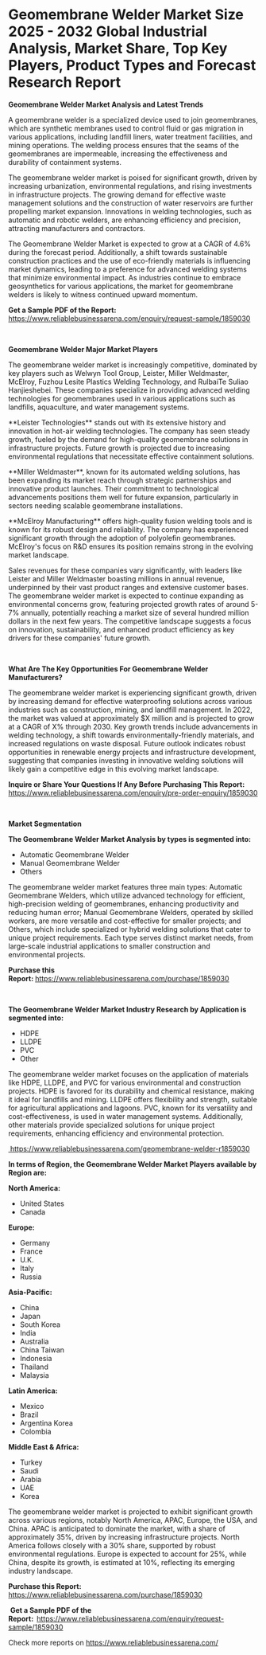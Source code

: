 <p><h1>Geomembrane Welder Market Size 2025 - 2032 Global Industrial Analysis, Market Share, Top Key Players, Product Types and Forecast Research Report</h1></p><p><strong>Geomembrane Welder Market Analysis and Latest Trends</strong></p>
<p><p>A geomembrane welder is a specialized device used to join geomembranes, which are synthetic membranes used to control fluid or gas migration in various applications, including landfill liners, water treatment facilities, and mining operations. The welding process ensures that the seams of the geomembranes are impermeable, increasing the effectiveness and durability of containment systems.</p><p>The geomembrane welder market is poised for significant growth, driven by increasing urbanization, environmental regulations, and rising investments in infrastructure projects. The growing demand for effective waste management solutions and the construction of water reservoirs are further propelling market expansion. Innovations in welding technologies, such as automatic and robotic welders, are enhancing efficiency and precision, attracting manufacturers and contractors.</p><p>The Geomembrane Welder Market is expected to grow at a CAGR of 4.6% during the forecast period. Additionally, a shift towards sustainable construction practices and the use of eco-friendly materials is influencing market dynamics, leading to a preference for advanced welding systems that minimize environmental impact. As industries continue to embrace geosynthetics for various applications, the market for geomembrane welders is likely to witness continued upward momentum.</p></p>
<p><strong>Get a Sample PDF of the Report:&nbsp;</strong> <a href="https://www.reliablebusinessarena.com/enquiry/request-sample/1859030?utm_campaign=1948&utm_medium=2&utm_source=Github&utm_content=ia&utm_term=19022025&utm_id=geomembrane-welder">https://www.reliablebusinessarena.com/enquiry/request-sample/1859030</a></p>
<p>&nbsp;</p>
<p><strong>Geomembrane Welder Major Market Players</strong></p>
<p><p>The geomembrane welder market is increasingly competitive, dominated by key players such as Welwyn Tool Group, Leister, Miller Weldmaster, McElroy, Fuzhou Lesite Plastics Welding Technology, and RulbaiTe Suliao Hanjieshebei. These companies specialize in providing advanced welding technologies for geomembranes used in various applications such as landfills, aquaculture, and water management systems.</p><p>**Leister Technologies** stands out with its extensive history and innovation in hot-air welding technologies. The company has seen steady growth, fueled by the demand for high-quality geomembrane solutions in infrastructure projects. Future growth is projected due to increasing environmental regulations that necessitate effective containment solutions.</p><p>**Miller Weldmaster**, known for its automated welding solutions, has been expanding its market reach through strategic partnerships and innovative product launches. Their commitment to technological advancements positions them well for future expansion, particularly in sectors needing scalable geomembrane installations.</p><p>**McElroy Manufacturing** offers high-quality fusion welding tools and is known for its robust design and reliability. The company has experienced significant growth through the adoption of polyolefin geomembranes. McElroy's focus on R&D ensures its position remains strong in the evolving market landscape.</p><p>Sales revenues for these companies vary significantly, with leaders like Leister and Miller Weldmaster boasting millions in annual revenue, underpinned by their vast product ranges and extensive customer bases. The geomembrane welder market is expected to continue expanding as environmental concerns grow, featuring projected growth rates of around 5-7% annually, potentially reaching a market size of several hundred million dollars in the next few years. The competitive landscape suggests a focus on innovation, sustainability, and enhanced product efficiency as key drivers for these companies' future growth.</p></p>
<p>&nbsp;</p>
<p><strong>What Are The Key Opportunities For Geomembrane Welder Manufacturers?</strong></p>
<p><p>The geomembrane welder market is experiencing significant growth, driven by increasing demand for effective waterproofing solutions across various industries such as construction, mining, and landfill management. In 2022, the market was valued at approximately $X million and is projected to grow at a CAGR of X% through 2030. Key growth trends include advancements in welding technology, a shift towards environmentally-friendly materials, and increased regulations on waste disposal. Future outlook indicates robust opportunities in renewable energy projects and infrastructure development, suggesting that companies investing in innovative welding solutions will likely gain a competitive edge in this evolving market landscape.</p></p>
<p><strong>Inquire or Share Your Questions If Any Before Purchasing This Report:</strong> <a href="https://www.reliablebusinessarena.com/enquiry/pre-order-enquiry/1859030?utm_campaign=1948&utm_medium=2&utm_source=Github&utm_content=ia&utm_term=19022025&utm_id=geomembrane-welder">https://www.reliablebusinessarena.com/enquiry/pre-order-enquiry/1859030</a></p>
<p>&nbsp;</p>
<p><strong>Market Segmentation</strong></p>
<p><strong>The Geomembrane Welder Market Analysis by types is segmented into:</strong></p>
<p><ul><li>Automatic Geomembrane Welder</li><li>Manual Geomembrane Welder</li><li>Others</li></ul></p>
<p><p>The geomembrane welder market features three main types: Automatic Geomembrane Welders, which utilize advanced technology for efficient, high-precision welding of geomembranes, enhancing productivity and reducing human error; Manual Geomembrane Welders, operated by skilled workers, are more versatile and cost-effective for smaller projects; and Others, which include specialized or hybrid welding solutions that cater to unique project requirements. Each type serves distinct market needs, from large-scale industrial applications to smaller construction and environmental projects.</p></p>
<p><strong>Purchase this Report:&nbsp;</strong><a href="https://www.reliablebusinessarena.com/purchase/1859030?utm_campaign=1948&utm_medium=2&utm_source=Github&utm_content=ia&utm_term=19022025&utm_id=geomembrane-welder">https://www.reliablebusinessarena.com/purchase/1859030</a></p>
<p>&nbsp;</p>
<p><strong>The Geomembrane Welder Market Industry Research by Application is segmented into:</strong></p>
<p><ul><li>HDPE</li><li>LLDPE</li><li>PVC</li><li>Other</li></ul></p>
<p><p>The geomembrane welder market focuses on the application of materials like HDPE, LLDPE, and PVC for various environmental and construction projects. HDPE is favored for its durability and chemical resistance, making it ideal for landfills and mining. LLDPE offers flexibility and strength, suitable for agricultural applications and lagoons. PVC, known for its versatility and cost-effectiveness, is used in water management systems. Additionally, other materials provide specialized solutions for unique project requirements, enhancing efficiency and environmental protection.</p></p>
<p><a href="https://www.reliablebusinessarena.com/geomembrane-welder-r1859030?utm_campaign=1948&utm_medium=2&utm_source=Github&utm_content=ia&utm_term=19022025&utm_id=geomembrane-welder">&nbsp;https://www.reliablebusinessarena.com/geomembrane-welder-r1859030</a></p>
<p><strong>In terms of Region, the Geomembrane Welder Market Players available by Region are:</strong></p>
<p>
    <p> <strong> North America: </strong>
        <ul>
            <li>United States</li>
            <li>Canada</li>
        </ul>
        </p> 
    <p> <strong> Europe: </strong>
        <ul>
            <li>Germany</li>
            <li>France</li>
            <li>U.K.</li>
            <li>Italy</li>
            <li>Russia</li>
        </ul>
        </p> 
    <p> <strong> Asia-Pacific: </strong>
        <ul>
            <li>China</li>
            <li>Japan</li>
            <li>South Korea</li>
            <li>India</li>
            <li>Australia</li>
            <li>China Taiwan</li>
            <li>Indonesia</li>
            <li>Thailand</li>
            <li>Malaysia</li>
        </ul>
        </p> 
    <p> <strong> Latin America: </strong>
        <ul>
            <li>Mexico</li>
            <li>Brazil</li>
            <li>Argentina Korea</li>
            <li>Colombia</li>
        </ul>
        </p> 
    <p> <strong> Middle East & Africa: </strong>
        <ul>
            <li>Turkey</li>
            <li>Saudi</li>
            <li>Arabia</li>
            <li>UAE</li>
            <li>Korea</li>
        </ul>
    </p>
    </p>
<p><p>The geomembrane welder market is projected to exhibit significant growth across various regions, notably North America, APAC, Europe, the USA, and China. APAC is anticipated to dominate the market, with a share of approximately 35%, driven by increasing infrastructure projects. North America follows closely with a 30% share, supported by robust environmental regulations. Europe is expected to account for 25%, while China, despite its growth, is estimated at 10%, reflecting its emerging industry landscape.</p></p>
<p><strong>Purchase this Report: </strong><a href="https://www.reliablebusinessarena.com/purchase/1859030?utm_campaign=1948&utm_medium=2&utm_source=Github&utm_content=ia&utm_term=19022025&utm_id=geomembrane-welder">https://www.reliablebusinessarena.com/purchase/1859030</a></p>
<p>&nbsp;<strong>Get a Sample PDF of the Report:&nbsp;&nbsp;</strong><a href="https://www.reliablebusinessarena.com/enquiry/request-sample/1859030?utm_campaign=1948&utm_medium=2&utm_source=Github&utm_content=ia&utm_term=19022025&utm_id=geomembrane-welder">https://www.reliablebusinessarena.com/enquiry/request-sample/1859030</a></p>
<p><strong></strong></p>
<p>Check more reports on <a href="https://www.reliablebusinessarena.com/?utm_campaign=1948&utm_medium=2&utm_source=Github&utm_content=ia&utm_term=19022025&utm_id=geomembrane-welder">https://www.reliablebusinessarena.com/</a></p>